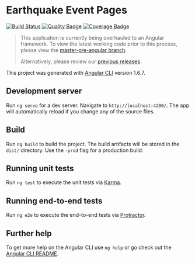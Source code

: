 # Earthquake Event Pages

[![Build Status](https://travis-ci.org/usgs/earthquake-eventpages.svg?branch=master)](https://travis-ci.org/usgs/earthquake-eventpages)
[![Quality Badge](https://api.codacy.com/project/badge/Grade/530313b3177648c2b31eec342c47e719)](https://www.codacy.com/app/usgs/earthquake-eventpages?utm_source=github.com&amp;utm_medium=referral&amp;utm_content=usgs/earthquake-eventpages&amp;utm_campaign=Badge_Grade)
[![Coverage Badge](https://api.codacy.com/project/badge/Coverage/530313b3177648c2b31eec342c47e719)](https://www.codacy.com/app/usgs/earthquake-eventpages?utm_source=github.com&utm_medium=referral&utm_content=usgs/earthquake-eventpages&utm_campaign=Badge_Coverage)


> This application is currently being overhauled to an Angular framework. To
> view the latest working code prior to this process, please view the
> [master-pre-angular branch](https://github.com/usgs/earthquake-eventpages/tree/master-pre-angular).
>
> Alternatively, please review our [previous releases](https://github.com/usgs/earthquake-eventpages/releases).

This project was generated with [Angular CLI](https://github.com/angular/angular-cli)
version 1.6.7.

## Development server

Run `ng serve` for a dev server. Navigate to `http://localhost:4200/`.
The app will automatically reload if you change any of the source files.

## Build

Run `ng build` to build the project. The build artifacts will be stored in
the `dist/` directory. Use the `-prod` flag for a production build.

## Running unit tests

Run `ng test` to execute the unit tests via [Karma](https://karma-runner.github.io).

## Running end-to-end tests

Run `ng e2e` to execute the end-to-end tests via [Protractor](http://www.protractortest.org/).

## Further help

To get more help on the Angular CLI use `ng help` or go check out the
[Angular CLI README](https://github.com/angular/angular-cli/blob/master/README.md).
